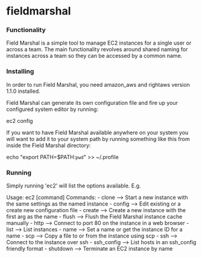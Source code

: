 # fieldmarshal

### Functionality
Field Marshal is a simple tool to manage EC2 instances for a single
user or across a team.  The main functionality revolves around
shared naming for instances across a team so they can be accessed
by a common name.  

### Installing

In order to run Field Marshal, you need amazon_aws and rightaws
version 1.1.0 installed.

Field Marshal can generate its own configuration file and fire up
your configured system editor by running:

  ec2 config

If you want to have Field Marshal available anywhere on your system
you will want to add it to your system path by running something
like this from inside the Field Marshal directory:

  echo "export PATH=$PATH:`pwd`" >> ~/.profile

### Running
Simply running 'ec2' will list the options available.  E.g.

Usage: ec2 [command]
	Commands:
	  - clone        --> Start a new instance with the same settings as the named instance
	  - config       --> Edit existing or a create new configuration file
	  - create       --> Create a new instance with the first arg as the name
	  - flush        --> Flush the Field Marshal instance cache manually
	  - http         --> Connect to port 80 on the instance in a web browser
	  - list         --> List instances
	  - name         --> Set a name or get the instance ID for a name
	  - scp          --> Copy a file to or from the instance using scp
	  - ssh          --> Connect to the instance over ssh
	  - ssh_config   --> List hosts in an ssh_config friendly format
	  - shutdown     --> Terminate an EC2 instance by name
